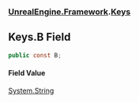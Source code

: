 ### [UnrealEngine.Framework](./UnrealEngine-Framework.md 'UnrealEngine.Framework').[Keys](./UnrealEngine-Framework-Keys.md 'UnrealEngine.Framework.Keys')
## Keys.B Field
  
```csharp
public const B;
```
#### Field Value
[System.String](https://docs.microsoft.com/en-us/dotnet/api/System.String 'System.String')  
